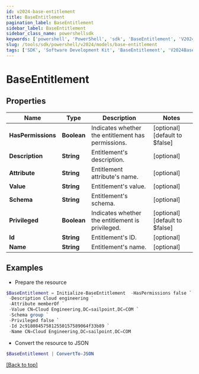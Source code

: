 ```yaml
---
id: v2024-base-entitlement
title: BaseEntitlement
pagination_label: BaseEntitlement
sidebar_label: BaseEntitlement
sidebar_class_name: powershellsdk
keywords: ['powershell', 'PowerShell', 'sdk', 'BaseEntitlement', 'V2024BaseEntitlement'] 
slug: /tools/sdk/powershell/v2024/models/base-entitlement
tags: ['SDK', 'Software Development Kit', 'BaseEntitlement', 'V2024BaseEntitlement']
---
```



# BaseEntitlement

## Properties

Name | Type | Description | Notes
------------ | ------------- | ------------- | -------------
**HasPermissions** | **Boolean** | Indicates whether the entitlement has permissions. | [optional] [default to $false]
**Description** | **String** | Entitlement's description. | [optional] 
**Attribute** | **String** | Entitlement attribute's name. | [optional] 
**Value** | **String** | Entitlement's value. | [optional] 
**Schema** | **String** | Entitlement's schema. | [optional] 
**Privileged** | **Boolean** | Indicates whether the entitlement is privileged. | [optional] [default to $false]
**Id** | **String** | Entitlement's ID. | [optional] 
**Name** | **String** | Entitlement's name. | [optional] 

## Examples

- Prepare the resource
```powershell
$BaseEntitlement = Initialize-BaseEntitlement  -HasPermissions false `
 -Description Cloud engineering `
 -Attribute memberOf `
 -Value CN=Cloud Engineering,DC=sailpoint,DC=COM `
 -Schema group `
 -Privileged false `
 -Id 2c918084575812550157589064f33b89 `
 -Name CN=Cloud Engineering,DC=sailpoint,DC=COM
```

- Convert the resource to JSON
```powershell
$BaseEntitlement | ConvertTo-JSON
```


[[Back to top]](#) 


